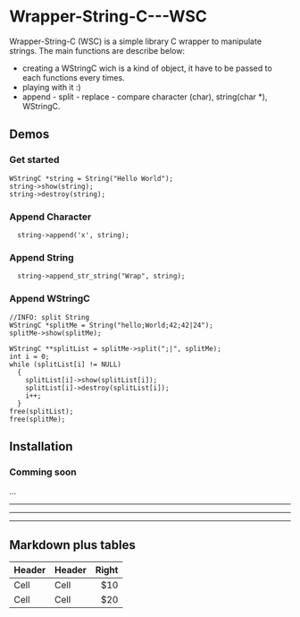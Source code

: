 # Wrapper-String-C---WSC #

Wrapper-String-C (WSC) is a simple library C wrapper to manipulate strings.
The main functions are describe below:

* creating a WStringC wich is a kind of object, it have to be passed to each functions every times.
* playing with it :)
* append - split - replace - compare character (char), string(char *), WStringC.


## Demos ##

### Get started ###

    WStringC *string = String("Hello World");
    string->show(string);
    string->destroy(string);

### Append Character ###

      string->append('x', string);

### Append String ###

      string->append_str_string("Wrap", string);


### Append WStringC ###

    //INFO: split String
    WStringC *splitMe = String("hello;World;42;42|24");
    splitMe->show(splitMe);

    WStringC **splitList = splitMe->split(";|", splitMe);
    int i = 0;
    while (splitList[i] != NULL)
      {
        splitList[i]->show(splitList[i]);
        splitList[i]->destroy(splitList[i]);
        i++;
      }
    free(splitList);
    free(splitMe);


## Installation ##

### Comming soon ###

...

* * * *
****
--------------------------


## Markdown plus tables ##

| Header | Header | Right  |
| ------ | ------ | -----: |
|  Cell  |  Cell  |   $10  |
|  Cell  |  Cell  |   $20  |
